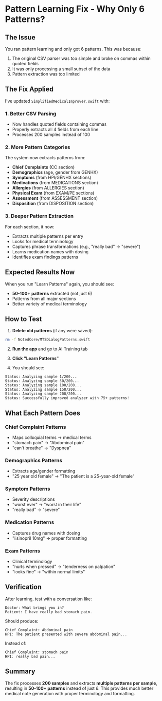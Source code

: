 # Pattern Learning Fix - Why Only 6 Patterns?

## The Issue
You ran pattern learning and only got 6 patterns. This was because:
1. The original CSV parser was too simple and broke on commas within quoted fields
2. It was only processing a small subset of the data
3. Pattern extraction was too limited

## The Fix Applied
I've updated `SimplifiedMedicalImprover.swift` with:

### 1. Better CSV Parsing
- Now handles quoted fields containing commas
- Properly extracts all 4 fields from each line
- Processes 200 samples instead of 100

### 2. More Pattern Categories
The system now extracts patterns from:
- **Chief Complaints** (CC section)
- **Demographics** (age, gender from GENHX)
- **Symptoms** (from HPI/GENHX sections)
- **Medications** (from MEDICATIONS section)
- **Allergies** (from ALLERGIES section)
- **Physical Exam** (from EXAM/PE sections)
- **Assessment** (from ASSESSMENT section)
- **Disposition** (from DISPOSITION section)

### 3. Deeper Pattern Extraction
For each section, it now:
- Extracts multiple patterns per entry
- Looks for medical terminology
- Captures phrase transformations (e.g., "really bad" → "severe")
- Learns medication names with dosing
- Identifies exam findings patterns

## Expected Results Now

When you run "Learn Patterns" again, you should see:
- **50-100+ patterns** extracted (not just 6)
- Patterns from all major sections
- Better variety of medical terminology

## How to Test

1. **Delete old patterns** (if any were saved):
```bash
rm -f NotedCore/MTSDialogPatterns.swift
```

2. **Run the app** and go to AI Training tab

3. **Click "Learn Patterns"** 

4. You should see:
```
Status: Analyzing sample 1/200...
Status: Analyzing sample 50/200...
Status: Analyzing sample 100/200...
Status: Analyzing sample 150/200...
Status: Analyzing sample 200/200...
Status: Successfully improved analyzer with 75+ patterns!
```

## What Each Pattern Does

### Chief Complaint Patterns
- Maps colloquial terms → medical terms
- "stomach pain" → "Abdominal pain"
- "can't breathe" → "Dyspnea"

### Demographics Patterns
- Extracts age/gender formatting
- "25 year old female" → "The patient is a 25-year-old female"

### Symptom Patterns
- Severity descriptions
- "worst ever" → "worst in their life"
- "really bad" → "severe"

### Medication Patterns
- Captures drug names with dosing
- "lisinopril 10mg" → proper formatting

### Exam Patterns
- Clinical terminology
- "hurts when pressed" → "tenderness on palpation"
- "looks fine" → "within normal limits"

## Verification

After learning, test with a conversation like:
```
Doctor: What brings you in?
Patient: I have really bad stomach pain.
```

Should produce:
```
Chief Complaint: Abdominal pain
HPI: The patient presented with severe abdominal pain...
```

Instead of:
```
Chief Complaint: stomach pain
HPI: really bad pain...
```

## Summary

The fix processes **200 samples** and extracts **multiple patterns per sample**, resulting in **50-100+ patterns** instead of just 6. This provides much better medical note generation with proper terminology and formatting.
